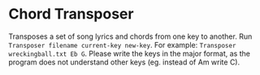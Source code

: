 Chord Transposer
================

Transposes a set of song lyrics and chords from one key to another. Run `Transposer filename current-key new-key`. For example: `Transposer wreckingball.txt Eb G`.
Please write the keys in the major format, as the program does not understand other keys (eg. instead of Am write C).
